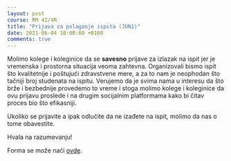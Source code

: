 ```yaml
---
layout: post
course: RM 4I/4R
title: "Prijava za polaganje ispita (JUN1)"
date: 2021-06-04 10:00:00 +0100
comments: true
---
```


Molimo kolege i koleginice da se **savesno** prijave za izlazak na ispit jer je vremenska i 
prostorna situacija veoma zahtevna. Organizovali bismo ispit što kvalitetnije i poštujući
zdravstvene mere, a za to nam je neophodan što tačniji broj studenata na ispitu. 
Verujemo da je svima nama u interesu da što brže i bezbednije provedemo to vreme i 
stoga molimo kolege i koleginice da ovu prijavu proslede i na drugim socijalnim 
platformama kako bi čitav proces bio što efikasniji.

Ukoliko se prijavite a ipak odlučite da ne izađete na ispit, molimo da nas o tome obavestite.

Hvala na razumevanju!

Forma se može naći [ovde](https://forms.gle/V5Rke7ezj4e2n2Ah6).
